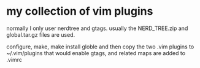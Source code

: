 # my collection of vim plugins

normally I only user nerdtree and gtags. usually the NERD\_TREE.zip and global.tar.gz files are used.

configure, make, make install globle and then copy the two .vim plugins to ~/.vim/plugins that would enable gtags, and related maps are added to .vimrc
